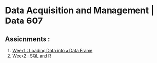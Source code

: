 # Data Acquisition and Management | Data 607

## Assignments :

1. [Week1 : Loading Data into a Data Frame](DATA607S2020/Week1/)
2. [Week2 : SQL and R](DATA607S2020/Week2/)

